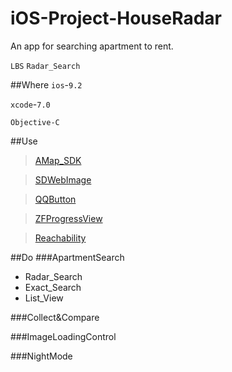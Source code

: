 # iOS-Project-HouseRadar
An app for searching apartment to rent.

`LBS`  `Radar_Search`

##Where
`ios`-`9.2`

`xcode`-`7.0`

`Objective-C`

##Use
>[AMap_SDK](http://lbs.amap.com/)

>[SDWebImage](https://github.com/rs/SDWebImage)

>[QQButton](https://github.com/ZhongTaoTian/QQBtn)

>[ZFProgressView](https://github.com/WZF-Fei/ZFProgressView)

>[Reachability](https://developer.apple.com/library/ios/samplecode/Reachability/Listings/Reachability_Reachability_m.html)

##Do
###ApartmentSearch
* Radar_Search
* Exact_Search
* List_View

###Collect&Compare

###ImageLoadingControl

###NightMode
